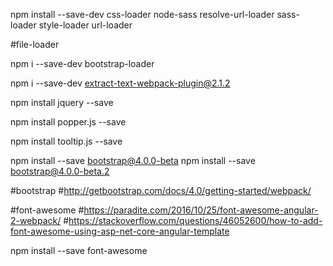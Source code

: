 npm install --save-dev css-loader node-sass resolve-url-loader sass-loader style-loader url-loader

#file-loader

npm i --save-dev bootstrap-loader

npm i --save-dev extract-text-webpack-plugin@2.1.2

npm install jquery --save

npm install popper.js --save

npm install tooltip.js --save

npm install --save bootstrap@4.0.0-beta
npm install --save bootstrap@4.0.0-beta.2

#bootstrap
	#http://getbootstrap.com/docs/4.0/getting-started/webpack/

#font-awesome
	#https://paradite.com/2016/10/25/font-awesome-angular-2-webpack/
	#https://stackoverflow.com/questions/46052600/how-to-add-font-awesome-using-asp-net-core-angular-template
	
npm install --save font-awesome
